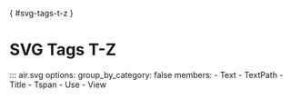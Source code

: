 [](){ #svg-tags-t-z }

# SVG Tags T-Z

::: air.svg
    options:
      group_by_category: false
      members:
        - Text
        - TextPath
        - Title
        - Tspan
        - Use
        - View